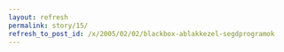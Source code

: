 ```yaml
---
layout: refresh
permalink: story/15/
refresh_to_post_id: /x/2005/02/02/blackbox-ablakkezel-segdprogramok
---
```

